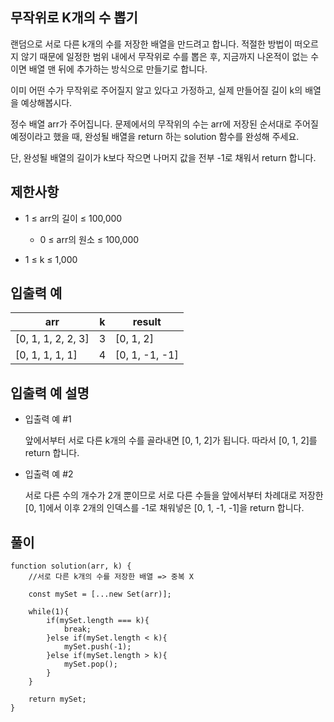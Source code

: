 ## 무작위로 K개의 수 뽑기

랜덤으로 서로 다른 k개의 수를 저장한 배열을 만드려고 합니다. 적절한 방법이 떠오르지 않기 때문에 일정한 범위 내에서 무작위로 수를 뽑은 후, 지금까지 나온적이 없는 수이면 배열 맨 뒤에 추가하는 방식으로 만들기로 합니다.

이미 어떤 수가 무작위로 주어질지 알고 있다고 가정하고, 실제 만들어질 길이 k의 배열을 예상해봅시다.

정수 배열 arr가 주어집니다. 문제에서의 무작위의 수는 arr에 저장된 순서대로 주어질 예정이라고 했을 때, 완성될 배열을 return 하는 solution 함수를 완성해 주세요.

단, 완성될 배열의 길이가 k보다 작으면 나머지 값을 전부 -1로 채워서 return 합니다.

## 제한사항

- 1 ≤ arr의 길이 ≤ 100,000

  - 0 ≤ arr의 원소 ≤ 100,000

- 1 ≤ k ≤ 1,000

## 입출력 예

| arr                | k   | result         |
| ------------------ | --- | -------------- |
| [0, 1, 1, 2, 2, 3] | 3   | [0, 1, 2]      |
| [0, 1, 1, 1, 1]    | 4   | [0, 1, -1, -1] |

## 입출력 예 설명

- 입출력 예 #1

  앞에서부터 서로 다른 k개의 수를 골라내면 [0, 1, 2]가 됩니다. 따라서 [0, 1, 2]를 return 합니다.

- 입출력 예 #2

  서로 다른 수의 개수가 2개 뿐이므로 서로 다른 수들을 앞에서부터 차례대로 저장한 [0, 1]에서 이후 2개의 인덱스를 -1로 채워넣은 [0, 1, -1, -1]을 return 합니다.

## 풀이

```
function solution(arr, k) {
    //서로 다른 k개의 수를 저장한 배열 => 중복 X

    const mySet = [...new Set(arr)];

    while(1){
        if(mySet.length === k){
            break;
        }else if(mySet.length < k){
            mySet.push(-1);
        }else if(mySet.length > k){
            mySet.pop();
        }
    }

    return mySet;
}
```
